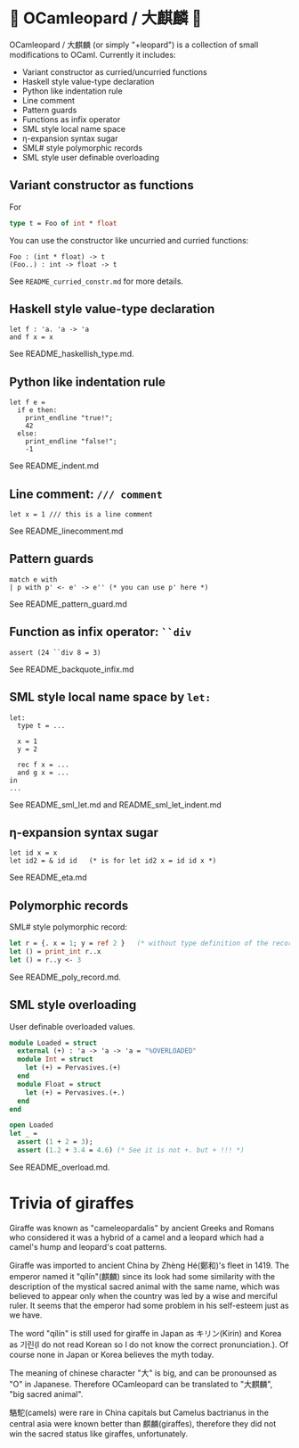 🐫 OCamleopard / 大麒麟 🐆
==================================

OCamleopard / 大麒麟 (or simply "+leopard") is a collection of small modifications to OCaml. Currently it includes:

* Variant constructor as curried/uncurried functions
* Haskell style value-type declaration
* Python like indentation rule
* Line comment
* Pattern guards
* Functions as infix operator
* SML style local name space
* η-expansion syntax sugar
* SML# style polymorphic records
* SML style user definable overloading

Variant constructor as functions
----------------------------------

For

```ocaml
type t = Foo of int * float
```

You can use the constructor like uncurried and curried functions:

```
Foo : (int * float) -> t
(Foo..) : int -> float -> t
```

See `README_curried_constr.md` for more details.

Haskell style value-type declaration
----------------------------------------

```
let f : 'a. 'a -> 'a 
and f x = x
```

See README_haskellish_type.md.


Python like indentation rule
----------------------------------

```
let f e =
  if e then:
    print_endline "true!";
    42
  else:
    print_endline "false!";
    -1
```

See README_indent.md

Line comment: `/// comment` 
----------------------------------

```
let x = 1 /// this is a line comment
```

See README_linecomment.md

Pattern guards 
--------------------------

```
match e with
| p with p' <- e' -> e'' (* you can use p' here *)
```

See README_pattern_guard.md

Function as infix operator: ``` ``div ```
-------------------------------

```
assert (24 ``div 8 = 3)
```

See README_backquote_infix.md

SML style local name space by ``let:``
------------------------------------------

```
let:
  type t = ...

  x = 1
  y = 2

  rec f x = ...
  and g x = ...
in
...
```

See README_sml_let.md and README_sml_let_indent.md

η-expansion syntax sugar
-----------------------------

```
let id x = x
let id2 = & id id   (* is for let id2 x = id id x *)
```

See README_eta.md

Polymorphic records
-----------------------------

SML# style polymorphic record:

```ocaml
let r = {. x = 1; y = ref 2 }   (* without type definition of the record *)
let () = print_int r..x
let () = r..y <- 3
```

See README_poly_record.md.

SML style overloading
-----------------------------

User definable overloaded values.

```ocaml
module Loaded = struct
  external (+) : 'a -> 'a -> 'a = "%OVERLOADED"
  module Int = struct
    let (+) = Pervasives.(+)
  end
  module Float = struct
    let (+) = Pervasives.(+.)
  end
end

open Loaded
let _ = 
  assert (1 + 2 = 3);
  assert (1.2 + 3.4 = 4.6) (* See it is not +. but + !!! *)
```

See README_overload.md.

Trivia of giraffes
============================

Giraffe was known as "cameleopardalis" by ancient Greeks and Romans 
who considered it was a hybrid of a camel and a leopard 
which had a camel's hump and leopard's coat patterns.

Giraffe was imported to ancient China by Zhèng Hé(鄭和)'s fleet in 1419.
The emperor named it "qílín"(麒麟) since its look had some similarity with
the description of the mystical sacred animal with the same name, 
which was believed to appear only when the country was led 
by a wise and merciful ruler. It seems that the emperor had some problem 
in his self-esteem just as we have.

The word "qílín" is still used for giraffe in Japan as キリン(Kirin) 
and Korea as 기린(I do not read Korean so I do not know the correct pronunciation.). 
Of course none in Japan or Korea believes the myth today.

The meaning of chinese character "大" is big, and can be pronounsed 
as "O" in Japanese. Therefore OCamleopard can be translated to "大麒麟",
"big sacred animal".

駱駝(camels) were rare in China capitals but Camelus bactrianus 
in the central asia were known better than 麒麟(giraffes), 
therefore they did not win the sacred status like giraffes, unfortunately.
